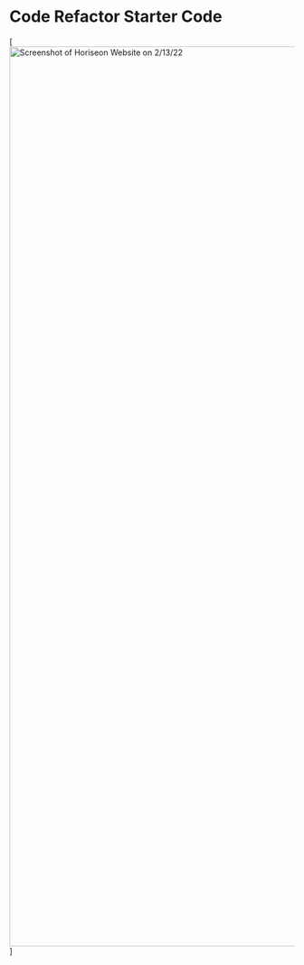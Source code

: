 # Code Refactor Starter Code

[<img width="1592" alt="Screenshot of Horiseon Website on 2/13/22" scr="https://raw.githubusercontent.com/JHopkins387/Hopkins_Code_Refactor/master/urban-octo-telegram-main/Develop/assets/images/Horiseon_Screenshot_2_13_22.PNG">]
